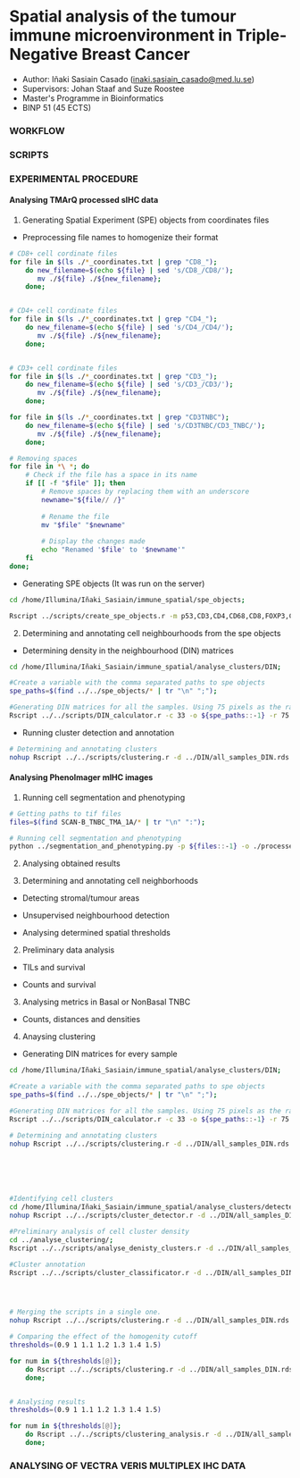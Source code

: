 # Spatial analysis of the tumour immune microenvironment in Triple-Negative Breast Cancer

* Author: Iñaki Sasiain Casado (inaki.sasiain_casado@med.lu.se)
* Supervisors: Johan Staaf and Suze Roostee
* Master's Programme in Bioinformatics
* BINP 51 (45 ECTS)


### WORKFLOW

### SCRIPTS

### EXPERIMENTAL PROCEDURE

#### Analysing TMArQ processed sIHC data

1. Generating Spatial Experiment (SPE) objects from coordinates files

* Preprocessing file names to homogenize their format

```bash
# CD8+ cell cordinate files
for file in $(ls ./*_coordinates.txt | grep "CD8_"); 
    do new_filename=$(echo ${file} | sed 's/CD8_/CD8/');
       mv ./${file} ./${new_filename};
    done;


# CD4+ cell cordinate files
for file in $(ls ./*_coordinates.txt | grep "CD4_"); 
    do new_filename=$(echo ${file} | sed 's/CD4_/CD4/');
       mv ./${file} ./${new_filename};
    done;


# CD3+ cell cordinate files
for file in $(ls ./*_coordinates.txt | grep "CD3_"); 
    do new_filename=$(echo ${file} | sed 's/CD3_/CD3/');
       mv ./${file} ./${new_filename};
    done;

for file in $(ls ./*_coordinates.txt | grep "CD3TNBC"); 
    do new_filename=$(echo ${file} | sed 's/CD3TNBC/CD3_TNBC/');
       mv ./${file} ./${new_filename};
    done;

# Removing spaces
for file in *\ *; do
    # Check if the file has a space in its name
    if [[ -f "$file" ]]; then
        # Remove spaces by replacing them with an underscore
        newname="${file// /}"
        
        # Rename the file
        mv "$file" "$newname"
        
        # Display the changes made
        echo "Renamed '$file' to '$newname'"
    fi
done;
```
* Generating SPE objects (It was run on the server)

```bash
cd /home/Illumina/Iñaki_Sasiain/immune_spatial/spe_objects; 

Rscript ../scripts/create_spe_objects.r -m p53,CD3,CD4,CD68,CD8,FOXP3,CD20,H2AXp,CKPAN -a ../annotation/supplData_withimages.csv -p ../coordinates/;
```

2. Determining and annotating cell neighbourhoods from the spe objects

* Determining density in the neighbourhood (DIN) matrices 

```bash
cd /home/Illumina/Iñaki_Sasiain/immune_spatial/analyse_clusters/DIN; 

#Create a variable with the comma separated paths to spe objects
spe_paths=$(find ../../spe_objects/* | tr "\n" ";");

#Generating DIN matrices for all the samples. Using 75 pixels as the radius
Rscript ../../scripts/DIN_calculator.r -c 33 -o ${spe_paths::-1} -r 75 -n r75_DIN;
```

* Running cluster detection and annotation

```bash
# Determining and annotating clusters
nohup Rscript ../../scripts/clustering.r -d ../DIN/all_samples_DIN.rds -m p53,CD3,CD20,CD8,CD4 -a H2AXp,CKPAN,CD68,FOXP3 -c 30 -t p53 ;
```

#### Analysing PhenoImager mIHC images

1. Running cell segmentation and phenotyping

```bash
# Getting paths to tif files
files=$(find SCAN-B_TNBC_TMA_1A/* | tr "\n" ":");

# Running cell segmentation and phenotyping
python ../segmentation_and_phenotyping.py -p ${files::-1} -o ./processed_images/;
```

2. Analysing obtained results

3. Determining and annotating cell neighborhoods

* Detecting stromal/tumour areas

* Unsupervised neighbourhood detection

* Analysing determined spatial thresholds


















2. Preliminary data analysis

* TILs and survival


* Counts and survival




3. Analysing metrics in Basal or NonBasal TNBC

* Counts, distances and densities

4. Anaysing clustering

- Generating DIN matrices for every sample

```bash
cd /home/Illumina/Iñaki_Sasiain/immune_spatial/analyse_clusters/DIN; 

#Create a variable with the comma separated paths to spe objects
spe_paths=$(find ../../spe_objects/* | tr "\n" ";");

#Generating DIN matrices for all the samples. Using 75 pixels as the radius
Rscript ../../scripts/DIN_calculator.r -c 33 -o ${spe_paths::-1} -r 75 -n r75_DIN;

# Determining and annotating clusters
nohup Rscript ../../scripts/clustering.r -d ../DIN/all_samples_DIN.rds -m p53,CD3,CD20,CD8,CD4 -a H2AXp,CKPAN,CD68,FOXP3 -c 30 -t p53 ;






#Identifying cell clusters
cd /home/Illumina/Iñaki_Sasiain/immune_spatial/analyse_clusters/detected_clusters;
nohup Rscript ../../scripts/cluster_detector.r -d ../DIN/all_samples_DIN.rds -c 40 -m p53,CD3,CD20,CD8;

#Preliminary analysis of cell cluster density
cd ../analyse_clustering/;
Rscript ../../scripts/analyse_denisty_clusters.r -d ../DIN/all_samples_DIN.rds -l ../detected_clusters/optimal_clusters.rds -a p53,CD3,CD4,CD68,CD8,FOXP3,CD20,H2AXp,CKPAN -n ../../annotation/supplData_withimages.csv;

#Cluster annotation
Rscript ../../scripts/cluster_classificator.r -d ../DIN/all_samples_DIN.rds -l ../detected_clusters/optimal_clusters.rds -u p53,CD3,CD20,CD8 -n ../../annotation/supplData_withimages.csv -a H2AXp,CKPAN,CD4,CD68,FOXP3;




# Merging the scripts in a single one.
nohup Rscript ../../scripts/clustering.r -d ../DIN/all_samples_DIN.rds -m p53,CD3,CD20,CD8,CD4 -a H2AXp,CKPAN,CD4,CD68,FOXP3 -c 30;

# Comparing the effect of the homogenity cutoff
thresholds=(0.9 1 1.1 1.2 1.3 1.4 1.5)

for num in ${thresholds[@]}; 
    do Rscript ../../scripts/clustering.r -d ../DIN/all_samples_DIN.rds -m p53,CD3,CD20,CD8 -a H2AXp,CKPAN,CD4,CD68,FOXP3 -c 40 -M ${num} -n ${num}_cutoff.clustering;
    done;


# Analysing results
thresholds=(0.9 1 1.1 1.2 1.3 1.4 1.5)

for num in ${thresholds[@]}; 
    do Rscript ../../scripts/clustering_analysis.r -d ../DIN/all_samples_DIN.rds -c optimal_clusters.rds -s ${num}_cutoff.clustering.rds -n ../../annotation/supplData_withimages.csv -m p53,CD3,CD20,CD8 -a H2AXp,CKPAN,CD4,CD68,FOXP3 -o ${num};
    done;

```

### ANALYSING OF VECTRA VERIS MULTIPLEX IHC DATA
